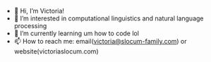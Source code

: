 - 👋 Hi, I’m Victoria!
- 👀 I’m interested in computational linguistics and natural language processing 
- 🌱 I’m currently learning um how to code lol
- 📫 How to reach me: email(victoria@slocum-family.com) or website(victoriaslocum.com)


